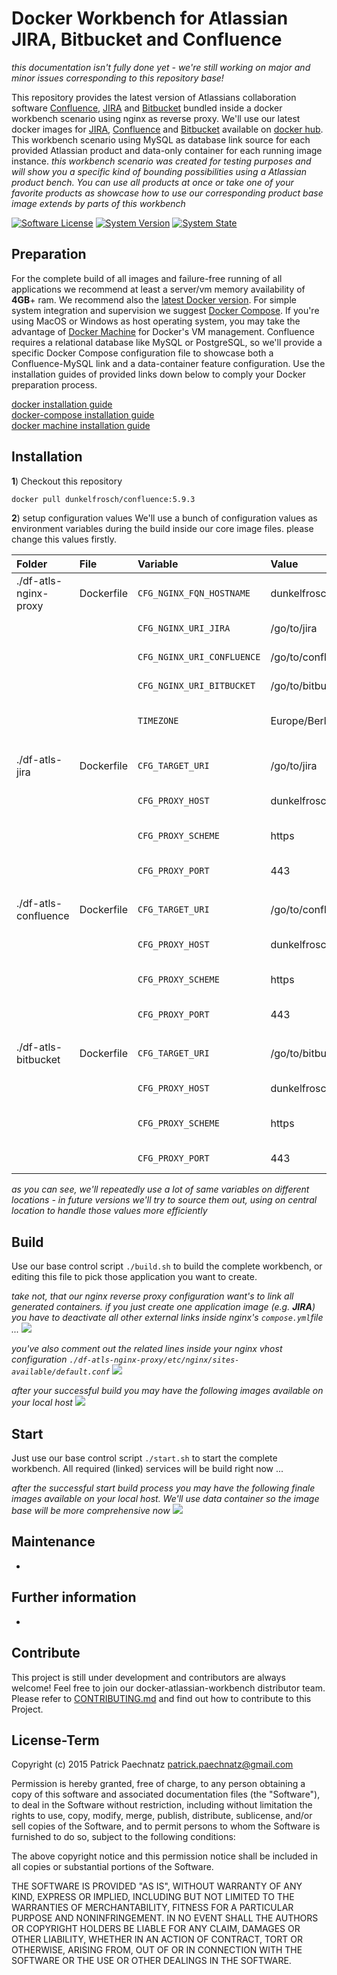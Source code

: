 # Docker Workbench for Atlassian JIRA, Bitbucket and Confluence

*this documentation isn't fully done yet - we're still working on major and minor issues corresponding to this repository base!*

This repository provides the latest version of Atlassians collaboration software [Confluence](https://de.atlassian.com/software/confluence), [JIRA](https://de.atlassian.com/software/jira) and [Bitbucket](https://de.atlassian.com/software/bitbucket) bundled inside a docker workbench scenario using nginx as reverse proxy. We'll use our latest docker images for [JIRA](https://github.com/dunkelfrosch/docker-jira), [Confluence](https://github.com/dunkelfrosch/docker-confluence) and [Bitbucket](https://github.com/dunkelfrosch/docker-bitbucket) available on [docker hub](https://hub.docker.com/u/dunkelfrosch/). This workbench scenario using MySQL as database link source for each provided Atlassian product and data-only container for each running image instance.
*this workbench scenario was created for testing purposes and will show you a specific kind of bounding possibilities using a Atlassian product bench. You can use all products at once or take one of your favorite products as showcase how to use our corresponding product base image extends by parts of this workbench* 

[![Software License](https://img.shields.io/badge/license-MIT-brightgreen.svg)](LICENSE)
[![System Version](https://img.shields.io/badge/version-1.0.0%20alpha-red.svg)](VERSION)
[![System State](https://img.shields.io/badge/state-initial%20commit-red.svg)](STATUS)

## Preparation
For the complete build of all images and failure-free running of all applications we recommend at least a server/vm memory availability of **4GB**+ ram. We recommend also the [latest Docker version](https://github.com/docker/docker/blob/master/CHANGELOG.md). For simple system integration and supervision we suggest [Docker Compose](https://docs.docker.com/compose/install/). If you're using MacOS or Windows as host operating system, you may take the advantage of [Docker Machine](https://www.docker.com/docker-machine) for Docker's VM management. Confluence requires a relational database like MySQL or PostgreSQL, so we'll provide a specific Docker Compose configuration file to showcase both a Confluence-MySQL link and a data-container feature configuration. Use the installation guides of provided links down below to comply your Docker preparation process.

[docker installation guide](https://docs.docker.com/engine/installation/)</br>
[docker-compose installation guide](https://docs.docker.com/compose/install/)</br>
[docker machine installation guide](https://docs.docker.com/machine/install-machine/)</br>


## Installation
**1**) Checkout this repository

```bash
docker pull dunkelfrosch/confluence:5.9.3
```

**2**) setup configuration values
We'll use a bunch of configuration values as environment variables during the build inside our core image files. please change this values firstly.


| Folder                  | File          | Variable                 | Value               | Description               |
| :---------------------- |:------------- |:------------------------ |:------------------- |:--------------------------|
| ./df-atls-nginx-proxy   | Dockerfile    | `CFG_NGINX_FQN_HOSTNAME`   | dunkelfrosch.com    | your fqn hostname         |
|                         |               | `CFG_NGINX_URI_JIRA`       | /go/to/jira         | target url to jira        |
|                         |               | `CFG_NGINX_URI_CONFLUENCE` | /go/to/confluence   | target url to confluence  |
|                         |               | `CFG_NGINX_URI_BITBUCKET`  | /go/to/bitbucket    | target url to bitbucket   |
|                         |               | `TIMEZONE`                 | Europe/Berlin       | your server base timezone |
|                         |               |                          |                     |                           |
| ./df-atls-jira          | Dockerfile    | `CFG_TARGET_URI`           | /go/to/jira         | internal application url  |
|                         |               | `CFG_PROXY_HOST`           | dunkelfrosch.com    | your proxy target host    |
|                         |               | `CFG_PROXY_SCHEME`         | https               | your proxy http protocol  |
|                         |               | `CFG_PROXY_PORT`           | 443                 | your proxy target port    |
|                         |               |                          |                     |                           |
| ./df-atls-confluence    | Dockerfile    | `CFG_TARGET_URI`           | /go/to/confluence   | internal application url  |
|                         |               | `CFG_PROXY_HOST`           | dunkelfrosch.com    | your proxy target host    |
|                         |               | `CFG_PROXY_SCHEME`         | https               | your proxy http protocol  |
|                         |               | `CFG_PROXY_PORT`           | 443                 | your proxy target port    |
|                         |               |                          |                     |                           |
| ./df-atls-bitbucket     | Dockerfile    | `CFG_TARGET_URI`           | /go/to/bitbucket    | internal application url  |
|                         |               | `CFG_PROXY_HOST`           | dunkelfrosch.com    | your proxy target host    |
|                         |               | `CFG_PROXY_SCHEME`         | https               | your proxy http protocol  |
|                         |               | `CFG_PROXY_PORT`           | 443                 | your proxy target port    |

*as you can see, we'll repeatedly use a lot of same variables on different locations - in future versions we'll try to source them out, using on central location to handle those values more efficiently*


## Build
Use our base control script `./build.sh` to build the complete workbench, or editing this file to pick those application you want to create.   

*take not, that our nginx reverse proxy configuration want's to link all generated containers. if you just create one application image (e.g. **JIRA**) you have to deactivate all other external links inside nginx's `compose.yml`file ...*
![](https://dl.dropbox.com/s/31ezk7qlf4qwetf/scr_nginx_deactivate_lnks.png)

*you've also comment out the related lines inside your nginx vhost configuration `./df-atls-nginx-proxy/etc/nginx/sites-available/default.conf`*
![](https://dl.dropbox.com/s/lv4vhyrwm8uj8f4/scr_nginx_deactivate_vhosts.png)

*after your successful build you may have the following images available on your local host*
![](https://dl.dropbox.com/s/1xn989m3tfn0djd/scr_build_img_rslt.png)

## Start
Just use our base control script `./start.sh` to start the complete workbench. All required (linked) services will be build right now ...

*after the successful start build process you may have the following finale images available on your local host. We'll use data container so the image base will be more comprehensive now*
![](https://dl.dropbox.com/s/tlaq3fy1f4w4ayl/scr_build_img_rslt3.png)

## Maintenance
-


## Further information
-


## Contribute

This project is still under development and contributors are always welcome! Feel free to join our docker-atlassian-workbench distributor team. Please refer to [CONTRIBUTING.md](https://github.com/dunkelfrosch/docker-atlassian-wb/blob/master/CONTRIBUTING.md) and find out how to contribute to this Project.


## License-Term

Copyright (c) 2015 Patrick Paechnatz <patrick.paechnatz@gmail.com>
                                                                           
Permission is hereby granted,  free of charge,  to any  person obtaining a 
copy of this software and associated documentation files (the "Software"),
to deal in the Software without restriction,  including without limitation
the rights to use,  copy, modify, merge, publish,  distribute, sublicense,
and/or sell copies  of the  Software,  and to permit  persons to whom  the
Software is furnished to do so, subject to the following conditions:       
                                                                           
The above copyright notice and this permission notice shall be included in 
all copies or substantial portions of the Software.
                                                                           
THE SOFTWARE IS PROVIDED "AS IS", WITHOUT WARRANTY OF ANY KIND, EXPRESS OR IMPLIED, INCLUDING  BUT NOT  LIMITED TO THE WARRANTIES OF MERCHANTABILITY, FITNESS FOR A PARTICULAR  PURPOSE AND  NONINFRINGEMENT.  IN NO EVENT SHALL THE AUTHORS OR COPYRIGHT HOLDERS BE LIABLE FOR ANY CLAIM, DAMAGES OR OTHER LIABILITY,  WHETHER IN AN ACTION OF CONTRACT,  TORT OR OTHERWISE,  ARISING
FROM,  OUT OF  OR IN CONNECTION  WITH THE  SOFTWARE  OR THE  USE OR  OTHER DEALINGS IN THE SOFTWARE.